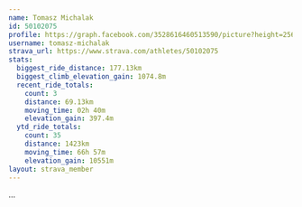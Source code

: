 ```yaml
---
name: Tomasz Michalak
id: 50102075
profile: https://graph.facebook.com/3528616460513590/picture?height=256&width=256
username: tomasz-michalak
strava_url: https://www.strava.com/athletes/50102075
stats:
  biggest_ride_distance: 177.13km
  biggest_climb_elevation_gain: 1074.8m
  recent_ride_totals:
    count: 3
    distance: 69.13km
    moving_time: 02h 40m
    elevation_gain: 397.4m
  ytd_ride_totals:
    count: 35
    distance: 1423km
    moving_time: 66h 57m
    elevation_gain: 10551m
layout: strava_member
--- 
```

...
